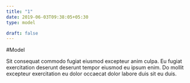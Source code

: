 ```yaml
---
title: "1"
date: 2019-06-03T09:38:05+05:30
type: model

draft: false
---
```


#Model

Sit consequat commodo fugiat eiusmod excepteur anim culpa. Eu fugiat exercitation deserunt deserunt tempor eiusmod eu ipsum enim. Do mollit excepteur exercitation eu dolor occaecat dolor labore duis sit eu duis.